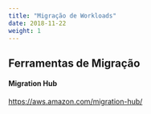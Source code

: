 ```yaml
---
title: "Migração de Workloads"
date: 2018-11-22 
weight: 1
---
```


## Ferramentas de Migração 

#### Migration Hub
https://aws.amazon.com/migration-hub/

